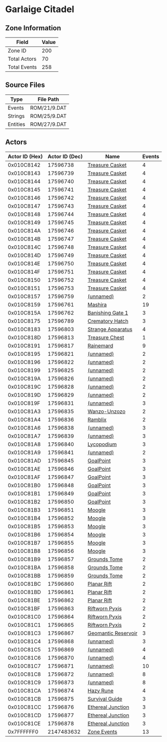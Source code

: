 # Garlaige Citadel

## Zone Information

| Field        |   Value |
|--------------|---------|
| Zone ID      |     200 |
| Total Actors |      70 |
| Total Events |     258 |

## Source Files

| Type     | File Path    |
|----------|--------------|
| Events   | ROM/21/9.DAT |
| Strings  | ROM/25/9.DAT |
| Entities | ROM/27/9.DAT |

## Actors

| Actor ID (Hex)   |   Actor ID (Dec) | Name                                                           |   Events |
|------------------|------------------|----------------------------------------------------------------|----------|
| 0x010C8142       |         17596738 | [Treasure Casket](./17596738%20-%20Treasure%20Casket/)         |        4 |
| 0x010C8143       |         17596739 | [Treasure Casket](./17596739%20-%20Treasure%20Casket/)         |        4 |
| 0x010C8144       |         17596740 | [Treasure Casket](./17596740%20-%20Treasure%20Casket/)         |        4 |
| 0x010C8145       |         17596741 | [Treasure Casket](./17596741%20-%20Treasure%20Casket/)         |        4 |
| 0x010C8146       |         17596742 | [Treasure Casket](./17596742%20-%20Treasure%20Casket/)         |        4 |
| 0x010C8147       |         17596743 | [Treasure Casket](./17596743%20-%20Treasure%20Casket/)         |        4 |
| 0x010C8148       |         17596744 | [Treasure Casket](./17596744%20-%20Treasure%20Casket/)         |        4 |
| 0x010C8149       |         17596745 | [Treasure Casket](./17596745%20-%20Treasure%20Casket/)         |        4 |
| 0x010C814A       |         17596746 | [Treasure Casket](./17596746%20-%20Treasure%20Casket/)         |        4 |
| 0x010C814B       |         17596747 | [Treasure Casket](./17596747%20-%20Treasure%20Casket/)         |        4 |
| 0x010C814C       |         17596748 | [Treasure Casket](./17596748%20-%20Treasure%20Casket/)         |        4 |
| 0x010C814D       |         17596749 | [Treasure Casket](./17596749%20-%20Treasure%20Casket/)         |        4 |
| 0x010C814E       |         17596750 | [Treasure Casket](./17596750%20-%20Treasure%20Casket/)         |        4 |
| 0x010C814F       |         17596751 | [Treasure Casket](./17596751%20-%20Treasure%20Casket/)         |        4 |
| 0x010C8150       |         17596752 | [Treasure Casket](./17596752%20-%20Treasure%20Casket/)         |        4 |
| 0x010C8151       |         17596753 | [Treasure Casket](./17596753%20-%20Treasure%20Casket/)         |        4 |
| 0x010C8157       |         17596759 | [(unnamed)](./17596759/)                                       |        2 |
| 0x010C8159       |         17596761 | [Mashira](./17596761%20-%20Mashira/)                           |       19 |
| 0x010C815A       |         17596762 | [Banishing Gate 1](./17596762%20-%20Banishing%20Gate%201/)     |        3 |
| 0x010C8175       |         17596789 | [Crematory Hatch](./17596789%20-%20Crematory%20Hatch/)         |        3 |
| 0x010C8183       |         17596803 | [Strange Apparatus](./17596803%20-%20Strange%20Apparatus/)     |        4 |
| 0x010C818D       |         17596813 | [Treasure Chest](./17596813%20-%20Treasure%20Chest/)           |        1 |
| 0x010C8191       |         17596817 | [Rainemard](./17596817%20-%20Rainemard/)                       |        9 |
| 0x010C8195       |         17596821 | [(unnamed)](./17596821/)                                       |        2 |
| 0x010C8196       |         17596822 | [(unnamed)](./17596822/)                                       |        2 |
| 0x010C8199       |         17596825 | [(unnamed)](./17596825/)                                       |        2 |
| 0x010C819A       |         17596826 | [(unnamed)](./17596826/)                                       |        2 |
| 0x010C819C       |         17596828 | [(unnamed)](./17596828/)                                       |        2 |
| 0x010C819D       |         17596829 | [(unnamed)](./17596829/)                                       |        2 |
| 0x010C819F       |         17596831 | [(unnamed)](./17596831/)                                       |        3 |
| 0x010C81A3       |         17596835 | [Wanzo-Unzozo](./17596835%20-%20Wanzo-Unzozo/)                 |        2 |
| 0x010C81A4       |         17596836 | [Ramblix](./17596836%20-%20Ramblix/)                           |        2 |
| 0x010C81A6       |         17596838 | [(unnamed)](./17596838/)                                       |        3 |
| 0x010C81A7       |         17596839 | [(unnamed)](./17596839/)                                       |        3 |
| 0x010C81A8       |         17596840 | [Lycopodium](./17596840%20-%20Lycopodium/)                     |        3 |
| 0x010C81A9       |         17596841 | [(unnamed)](./17596841/)                                       |        2 |
| 0x010C81AD       |         17596845 | [GoalPoint](./17596845%20-%20GoalPoint/)                       |        3 |
| 0x010C81AE       |         17596846 | [GoalPoint](./17596846%20-%20GoalPoint/)                       |        3 |
| 0x010C81AF       |         17596847 | [GoalPoint](./17596847%20-%20GoalPoint/)                       |        3 |
| 0x010C81B0       |         17596848 | [GoalPoint](./17596848%20-%20GoalPoint/)                       |        3 |
| 0x010C81B1       |         17596849 | [GoalPoint](./17596849%20-%20GoalPoint/)                       |        3 |
| 0x010C81B2       |         17596850 | [GoalPoint](./17596850%20-%20GoalPoint/)                       |        3 |
| 0x010C81B3       |         17596851 | [Moogle](./17596851%20-%20Moogle/)                             |        3 |
| 0x010C81B4       |         17596852 | [Moogle](./17596852%20-%20Moogle/)                             |        3 |
| 0x010C81B5       |         17596853 | [Moogle](./17596853%20-%20Moogle/)                             |        3 |
| 0x010C81B6       |         17596854 | [Moogle](./17596854%20-%20Moogle/)                             |        3 |
| 0x010C81B7       |         17596855 | [Moogle](./17596855%20-%20Moogle/)                             |        3 |
| 0x010C81B8       |         17596856 | [Moogle](./17596856%20-%20Moogle/)                             |        3 |
| 0x010C81B9       |         17596857 | [Grounds Tome](./17596857%20-%20Grounds%20Tome/)               |        2 |
| 0x010C81BA       |         17596858 | [Grounds Tome](./17596858%20-%20Grounds%20Tome/)               |        2 |
| 0x010C81BB       |         17596859 | [Grounds Tome](./17596859%20-%20Grounds%20Tome/)               |        2 |
| 0x010C81BC       |         17596860 | [Planar Rift](./17596860%20-%20Planar%20Rift/)                 |        2 |
| 0x010C81BD       |         17596861 | [Planar Rift](./17596861%20-%20Planar%20Rift/)                 |        2 |
| 0x010C81BE       |         17596862 | [Planar Rift](./17596862%20-%20Planar%20Rift/)                 |        2 |
| 0x010C81BF       |         17596863 | [Riftworn Pyxis](./17596863%20-%20Riftworn%20Pyxis/)           |        2 |
| 0x010C81C0       |         17596864 | [Riftworn Pyxis](./17596864%20-%20Riftworn%20Pyxis/)           |        2 |
| 0x010C81C1       |         17596865 | [Riftworn Pyxis](./17596865%20-%20Riftworn%20Pyxis/)           |        2 |
| 0x010C81C3       |         17596867 | [Geomantic Reservoir](./17596867%20-%20Geomantic%20Reservoir/) |        3 |
| 0x010C81C4       |         17596868 | [(unnamed)](./17596868/)                                       |        3 |
| 0x010C81C5       |         17596869 | [(unnamed)](./17596869/)                                       |        4 |
| 0x010C81C6       |         17596870 | [(unnamed)](./17596870/)                                       |        4 |
| 0x010C81C7       |         17596871 | [(unnamed)](./17596871/)                                       |       10 |
| 0x010C81C8       |         17596872 | [(unnamed)](./17596872/)                                       |        8 |
| 0x010C81C9       |         17596873 | [(unnamed)](./17596873/)                                       |        8 |
| 0x010C81CA       |         17596874 | [Hazy Rune](./17596874%20-%20Hazy%20Rune/)                     |        4 |
| 0x010C81CB       |         17596875 | [Survival Guide](./17596875%20-%20Survival%20Guide/)           |        3 |
| 0x010C81CC       |         17596876 | [Ethereal Junction](./17596876%20-%20Ethereal%20Junction/)     |        3 |
| 0x010C81CD       |         17596877 | [Ethereal Junction](./17596877%20-%20Ethereal%20Junction/)     |        3 |
| 0x010C81CE       |         17596878 | [Ethereal Junction](./17596878%20-%20Ethereal%20Junction/)     |        3 |
| 0x7FFFFFF0       |       2147483632 | [Zone Events](./Zone%20Events/)                                |       13 |
